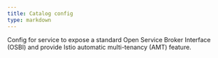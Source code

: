 ```yaml
---
title: Catalog config
type: markdown
---
```

Config for service to expose a standard Open Service Broker Interface (OSBI)
and provide Istio automatic multi-tenancy (AMT) feature. 
